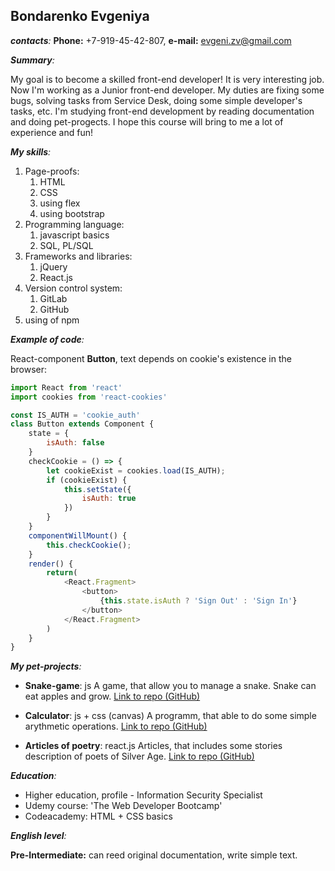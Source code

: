 ## Bondarenko Evgeniya
_**contacts**:_ __Phone:__ +7-919-45-42-807, __e-mail:__ evgeni.zv@gmail.com

_**Summary**:_ 

My goal is to become a skilled front-end developer! It is very interesting job.
Now I'm working as a Junior front-end developer. My duties are fixing some bugs, solving tasks from Service Desk, doing some simple developer's tasks, etc.
I'm studying front-end development by reading documentation and doing pet-progects. 
I hope this course will bring to me a lot of experience and fun!

_**My skills**:_

1. Page-proofs: 
    1. HTML
    1. CSS
    1. using flex
    1. using bootstrap
1. Programming language:
    1. javascript basics 
    1. SQL, PL/SQL
1. Frameworks and libraries: 
    1. jQuery
    1. React.js
1. Version control system:
    1. GitLab
    1. GitHub
1. using of npm

 _**Example of code**:_ 

React-component __Button__, text depends on cookie's existence in the browser:

```javascript
import React from 'react'
import cookies from 'react-cookies'

const IS_AUTH = 'cookie_auth'
class Button extends Component {
    state = {
        isAuth: false
    }
    checkCookie = () => {
        let cookieExist = cookies.load(IS_AUTH);
        if (cookieExist) {
            this.setState({
                isAuth: true
            })
        } 
    }
    componentWillMount() {
        this.checkCookie();
    }
    render() {
        return(
            <React.Fragment>
                <button>
                    {this.state.isAuth ? 'Sign Out' : 'Sign In'}
                </button>
            </React.Fragment>
        )
    }
}
```

_**My pet-projects**:_

* __Snake-game__: js
A game, that allow you to manage a snake. Snake can eat apples and grow.
[Link to repo (GitHub)](https://github.com/GoldilocksJB/Snake)

* __Calculator__: js + css (canvas) 
A programm, that able to do some simple arythmetic operations.
[Link to repo (GitHub)](https://github.com/GoldilocksJB/Calculator)

* __Articles of poetry__: react.js
Articles, that includes some stories description of poets of Silver Age.
[Link to repo (GitHub)](https://github.com/GoldilocksJB/Blog)

_**Education**:_

* Higher education, profile - Information Security Specialist
* Udemy course: 'The Web Developer Bootcamp'
* Codeacademy: HTML + CSS basics

_**English level**:_

__Pre-Intermediate:__ can reed original documentation, write simple text.